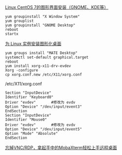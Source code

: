 [Linux CentOS 7的图形界面安装（GNOME、KDE等）](https://jingyan.baidu.com/article/0964eca26fc3b38284f53642.html)  

```
yum groupinstall "X Window System"  
yum grouplist   
yum groupinstall "GNOME Desktop"
reboot
startx
```


[为 Linux 实例安装图形化桌面](https://help.aliyun.com/knowledge_detail/41227.html)  
```
yum groups install "MATE Desktop"
systemctl set-default graphical.target
reboot
yum install xorg-x11-drv-evdev
Xorg -configure
cp xorg.conf.new /etc/X11/xorg.conf
```


 /etc/X11/xorg.conf   
 
 ```
Section "InputDevice"
Identifier "Keyboard0"
Driver "evdev"       #修改为 evdv
Option "Device" "/dev/input/event3"
EndSection
Section "InputDevice"
Identifier "Mouse0"
Driver "evdev"       #修改为 evdv
Option "Device" "/dev/input/event5"
Option "Mode" "Absolute"
EndSection
 ```
 
 
 [忘掉VNC/RDP，拿起手中的MobaXterm轻松上手远程桌面](https://www.cnblogs.com/sjqlwy/p/mobaxterm.html)
